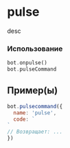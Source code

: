 # pulse
desc
### Использование
```php
bot.onpulse()
bot.pulseCommand
```
## Пример(ы)

```javascript
bot.pulsecommand({
  name: 'pulse',
  code: `
`
// Возвращает: ...
})
```